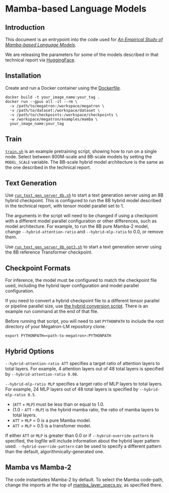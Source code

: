 # Mamba-based Language Models

## Introduction

This document is an entrypoint into the code used for
<em>[An Empirical Study of Mamba-based Language Models](https://arxiv.org/abs/2406.07887)</em>.

We are releasing the parameters for some of the models described in that
technical report via
[HuggingFace](https://huggingface.co/collections/nvidia/ssms-666a362c5c3bb7e4a6bcfb9c).

## Installation

Create and run a Docker container using the [Dockerfile](./Dockerfile).

```
docker build -t your_image_name:your_tag .
docker run --gpus all -it --rm \
  -v /path/to/megatron:/workspace/megatron \
  -v /path/to/dataset:/workspace/dataset \
  -v /path/to/checkpoints:/workspace/checkpoints \
  -w /workspace/megatron/examples/mamba \
  your_image_name:your_tag
```

## Train

[`train.sh`](./train.sh) is an example pretraining script, showing how to run on
a single node. Select between 800M-scale and 8B-scale models by setting the
`MODEL_SCALE` variable. The 8B-scale hybrid model architecture is the same as
the one described in the technical report.

## Text Generation

Use [`run_text_gen_server_8b.sh`](./run_text_gen_server_8b.sh) to start a text
generation server using an 8B hybrid checkpoint. This is configured to run the
8B hybrid model described in the technical report, with tensor model parallel
set to 1.

The arguments in the script will need to be changed if using a checkpoint with a
different model parallel configuration or other differences, such as model
architecture. For example, to run the 8B pure Mamba-2 model, change
`--hybrid-attention-ratio` and `--hybrid-mlp-ratio` to 0.0, or remove them.

Use [`run_text_gen_server_8b_gpt3.sh`](./run_text_gen_server_8b_gpt3.sh) to start
a text generation server using the 8B reference Transformer checkpoint.

## Checkpoint Formats

For inference, the model must be configured to match the checkpoint file used,
including the hybrid layer configuration and model parallel configuration.

If you need to convert a hybrid checkpoint file to a different tensor parallel
or pipeline parallel size, use
[the hybrid conversion script](../../tools/checkpoint/hybrid_conversion.py).
There is an example run command at the end of that file.

Before running that script, you will need to set `PYTHONPATH` to include the
root directory of your Megatron-LM repository clone.

```
export PYTHONPATH=<path-to-megatron>:PYTHONPATH
```

## Hybrid Options

`--hybrid-attention-ratio ATT` specifies a target ratio of attention layers
to total layers. For example, 4 attention layers out of 48 total layers is
specified by `--hybrid-attention-ratio 0.08`.

`--hybrid-mlp-ratio MLP` specifies a target ratio of MLP layers to total
layers. For example, 24 MLP layers out of 48 total layers is specified by
`--hybrid-mlp-ratio 0.5`.

* (`ATT` + `MLP`) must be less than or equal to 1.0.
* (1.0 - `ATT` - `MLP`) is the hybrid mamba ratio, the ratio of mamba layers to
total layers.
* `ATT` = `MLP` = 0 is a pure Mamba model.
* `ATT` = `MLP` = 0.5 is a transfomer model.

If either `ATT` or `MLP` is greater than 0.0 or if `--hybrid-override-pattern`
is specified, the logfile will include information about the hybrid layer
pattern used. `--hybrid-override-pattern` can be used to specify a different
pattern than the default, algorithmically-generated one.

## Mamba vs Mamba-2

The code instantiates Mamba-2 by default. To select the Mamba code-path, change
the imports at the top of
[mamba_layer_specs.py](../../megatron/core/models/mamba/mamba_layer_specs.py),
as specified there.

